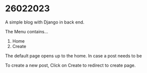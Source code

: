 # 26022023
A simple blog with Django in back end.

The Menu contains...
1. Home 
2. Create

The default page opens up to the home.
In case a post needs to be 

To create a new post, Click on Create to redirect to create page. 



